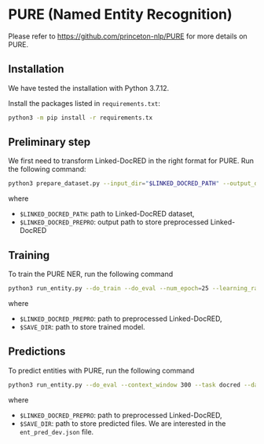 # PURE (Named Entity Recognition)

Please refer to https://github.com/princeton-nlp/PURE for more details on PURE.

## Installation

We have tested the installation with Python 3.7.12.

Install the packages listed in `requirements.txt`:

```bash
python3 -m pip install -r requirements.tx
```

## Preliminary step

We first need to transform Linked-DocRED in the right format for PURE. Run the following command:

```bash
python3 prepare_dataset.py --input_dir="$LINKED_DOCRED_PATH" --output_dir="$LINKED_DOCRED_PREPRO"
```

where
* `$LINKED_DOCRED_PATH`: path to Linked-DocRED dataset,
* `$LINKED_DOCRED_PREPRO`: output path to store preprocessed Linked-DocRED

## Training

To train the PURE NER, run the following command

```bash
python3 run_entity.py --do_train --do_eval --num_epoch=25 --learning_rate=1e-5 --task_learning_rate=5e-4 --train_batch_size=16 --context_window 300 --task docred --data_dir "$LINKED_DOCRED_PREPRO" --model "allenai/longformer-base-4096" --output_dir "$SAVE_DIR"
```

where
* `$LINKED_DOCRED_PREPRO`: path to preprocessed Linked-DocRED,
* `$SAVE_DIR`: path to store trained model.

## Predictions

To predict entities with PURE, run the following command

```bash
python3 run_entity.py --do_eval --context_window 300 --task docred --data_dir "$LINKED_DOCRED_PREPRO" --model "allenai/longformer-base-4096" --output_dir "$SAVE_DIR"
```

where
* `$LINKED_DOCRED_PREPRO`: path to preprocessed Linked-DocRED,
* `$SAVE_DIR`: path to store predicted files. We are interested in the `ent_pred_dev.json` file.
